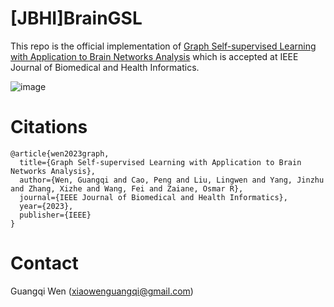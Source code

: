# [JBHI]BrainGSL

This repo is the official implementation of [Graph Self-supervised Learning with Application to Brain Networks Analysis](https://ieeexplore.ieee.org/document/10122156) which is accepted at IEEE Journal of Biomedical and Health Informatics.

![image](https://user-images.githubusercontent.com/59217361/195616636-a5e55d26-5aeb-4b5a-bd0d-7505bd522834.png)

# Citations

```
@article{wen2023graph,
  title={Graph Self-supervised Learning with Application to Brain Networks Analysis},
  author={Wen, Guangqi and Cao, Peng and Liu, Lingwen and Yang, Jinzhu and Zhang, Xizhe and Wang, Fei and Zaiane, Osmar R},
  journal={IEEE Journal of Biomedical and Health Informatics},
  year={2023},
  publisher={IEEE}
}
```

# Contact

Guangqi Wen (xiaowenguangqi@gmail.com)
